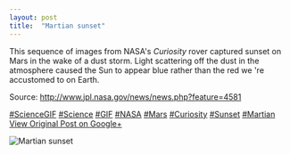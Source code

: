 ```yaml
---
layout: post
title:  "Martian sunset"
---
```


This sequence of images from NASA's _Curiosity_ rover captured sunset on Mars in the wake of a dust storm. Light scattering off the dust in the atmosphere caused the Sun to appear blue rather than the red we 're accustomed to on Earth.  
  
Source: <http://www.jpl.nasa.gov/news/news.php?feature=4581>  
  
[#ScienceGIF](https://plus.google.com/s/%23ScienceGIF/posts) [#Science](https://plus.google.com/s/%23Science/posts) [#GIF](https://plus.google.com/s/%23GIF/posts) [#NASA](https://plus.google.com/s/%23NASA/posts) [#Mars](https://plus.google.com/s/%23Mars/posts) [#Curiosity](https://plus.google.com/s/%23Curiosity/posts) [#Sunset](https://plus.google.com/s/%23Sunset/posts) [#Martian](https://plus.google.com/s/%23Martian/posts)
[View Original Post on Google+](https://plus.google.com/+ColinSullender/posts/CmzonZderJs)

![Martian sunset](https://i.imgur.com/NdLQl0r.gif)
